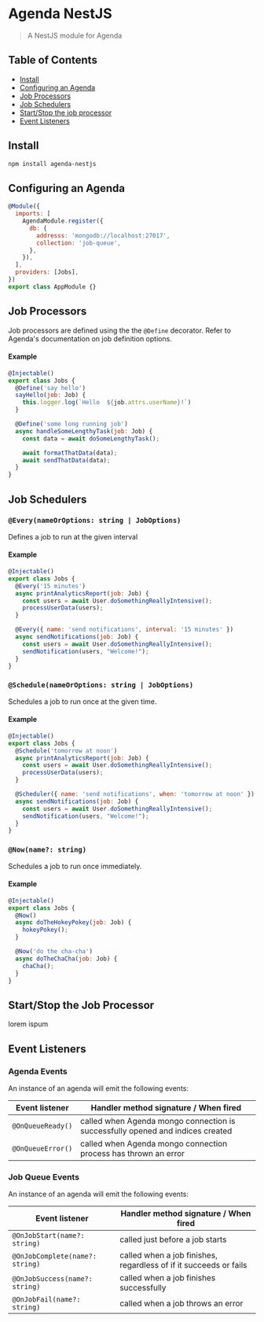 # Agenda NestJS
> A NestJS module for Agenda

## Table of Contents
- [Install](#install)
- [Configuring an Agenda](#configuring-an-agenda)
- [Job Processors](#job-processors)
- [Job Schedulers](#job-schedulers)
- [Start/Stop the job processor]()
- [Event Listeners](#event-listeners)

## Install

```bash
npm install agenda-nestjs
```

## Configuring an Agenda

```js
@Module({
  imports: [
    AgendaModule.register({
      db: {
        addresss: 'mongodb://localhost:27017',
        collection: 'job-queue',
      },
    }),
  ],
  providers: [Jobs],
})
export class AppModule {}
```

## Job Processors

Job processors are defined using the the `@Define` decorator.  Refer to Agenda's documentation on job definition options.

#### Example
```js
@Injectable()
export class Jobs {
  @Define('say hello')
  sayHello(job: Job) {
    this.logger.log(`Hello  ${job.attrs.userName}!`)
  }

  @Define('some long running job')
  async handleSomeLengthyTask(job: Job) {
    const data = await doSomeLengthyTask();

    await formatThatData(data);
    await sendThatData(data);
  }
}

```

## Job Schedulers

### `@Every(nameOrOptions: string | JobOptions)`

Defines a job to run at the given interval

#### Example
```js
@Injectable()
export class Jobs {
  @Every('15 minutes')
  async printAnalyticsReport(job: Job) {
    const users = await User.doSomethingReallyIntensive();
    processUserData(users);
  }

  @Every({ name: 'send notifications', interval: '15 minutes' })
  async sendNotifications(job: Job) {
    const users = await User.doSomethingReallyIntensive();
    sendNotification(users, "Welcome!");
  }
}

```

### `@Schedule(nameOrOptions: string | JobOptions)`

Schedules a job to run once at the given time.

#### Example
```js
@Injectable()
export class Jobs {
  @Schedule('tomorrow at noon')
  async printAnalyticsReport(job: Job) {
    const users = await User.doSomethingReallyIntensive();
    processUserData(users);
  }

  @Scheduler({ name: 'send notifications', when: 'tomorrow at noon' })
  async sendNotifications(job: Job) {
    const users = await User.doSomethingReallyIntensive();
    sendNotification(users, "Welcome!");
  }
}

```

### `@Now(name?: string)`

Schedules a job to run once immediately.

#### Example
```js
@Injectable()
export class Jobs {
  @Now()
  async doTheHokeyPokey(job: Job) {
    hokeyPokey();
  }

  @Now('do the cha-cha')
  async doTheChaCha(job: Job) {
    chaCha();
  }
}

```

## Start/Stop the Job Processor

lorem ispum

## Event Listeners

### Agenda Events

An instance of an agenda will emit the following events:

| Event listener | Handler method signature / When fired |
|---|---|
| `@OnQueueReady()` | called when Agenda mongo connection is successfully opened and indices created |
| `@OnQueueError()` | called when Agenda mongo connection process has thrown an error |

### Job Queue Events

An instance of an agenda will emit the following events:

| Event listener | Handler method signature / When fired |
|----------------|---------------------------------------|
| `@OnJobStart(name?: string)` | called just before a job starts |
| `@OnJobComplete(name?: string)` | called when a job finishes, regardless of if it succeeds or fails |
| `@OnJobSuccess(name?: string)` | called when a job finishes successfully |
| `@OnJobFail(name?: string)` | called when a job throws an error |
